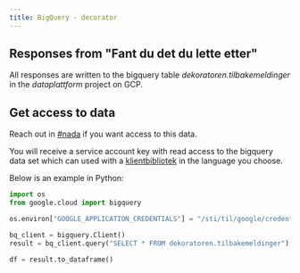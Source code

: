 ```yaml
---
title: BigQuery - decorator
---
```

## Responses from "Fant du det du lette etter"
All responses are written to the bigquery table _dekoratoren.tilbakemeldinger_ in the _dataplattform_ project on GCP.

## Get access to data
Reach out in [#nada](https://nav-it.slack.com/archives/CGRMQHT50) if you want access to this data.

You will receive a service account key with read access to the bigquery data set which can used with a 
[klientbibliotek](https://cloud.google.com/bigquery/docs/reference/libraries) in the language you choose.

Below is an example in Python:
````python
import os
from google.cloud import bigquery

os.environ["GOOGLE_APPLICATION_CREDENTIALS"] = "/sti/til/google/credentials.json"

bq_client = bigquery.Client()
result = bq_client.query("SELECT * FROM dekoratoren.tilbakemeldinger")

df = result.to_dataframe()
````
